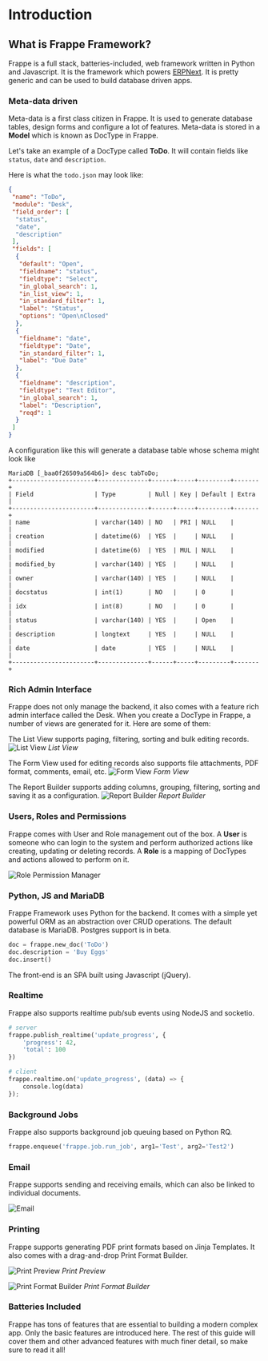 <!-- base_template: frappe_io/www/frappe/frappe_base.html -->
# Introduction

## What is Frappe Framework?

Frappe is a full stack, batteries-included, web framework written in Python and Javascript.
It is the framework which powers [ERPNext](https://erpnext.com).
It is pretty generic and can be used to build database driven apps.

### Meta-data driven

Meta-data is a first class citizen in Frappe. It is used to generate database tables,
design forms and configure a lot of features. Meta-data is stored in a **Model**
which is known as DocType in Frappe.

Let's take an example of a DocType called **ToDo**. It will contain fields like `status`, `date` and `description`.

Here is what the `todo.json` may look like:

```json
{
 "name": "ToDo",
 "module": "Desk",
 "field_order": [
  "status",
  "date",
  "description"
 ],
 "fields": [
  {
   "default": "Open",
   "fieldname": "status",
   "fieldtype": "Select",
   "in_global_search": 1,
   "in_list_view": 1,
   "in_standard_filter": 1,
   "label": "Status",
   "options": "Open\nClosed"
  },
  {
   "fieldname": "date",
   "fieldtype": "Date",
   "in_standard_filter": 1,
   "label": "Due Date"
  },
  {
   "fieldname": "description",
   "fieldtype": "Text Editor",
   "in_global_search": 1,
   "label": "Description",
   "reqd": 1
  }
 ]
}
```

A configuration like this will generate a database table whose schema might look like

```mariadb
MariaDB [_baa0f26509a564b6]> desc tabToDo;
+-----------------------+--------------+------+-----+---------+-------+
| Field                 | Type         | Null | Key | Default | Extra |
+-----------------------+--------------+------+-----+---------+-------+
| name                  | varchar(140) | NO   | PRI | NULL    |       |
| creation              | datetime(6)  | YES  |     | NULL    |       |
| modified              | datetime(6)  | YES  | MUL | NULL    |       |
| modified_by           | varchar(140) | YES  |     | NULL    |       |
| owner                 | varchar(140) | YES  |     | NULL    |       |
| docstatus             | int(1)       | NO   |     | 0       |       |
| idx                   | int(8)       | NO   |     | 0       |       |
| status                | varchar(140) | YES  |     | Open    |       |
| description           | longtext     | YES  |     | NULL    |       |
| date                  | date         | YES  |     | NULL    |       |
+-----------------------+--------------+------+-----+---------+-------+
```

### Rich Admin Interface
Frappe does not only manage the backend, it also comes with a feature rich admin interface called the Desk.
When you create a DocType in Frappe, a number of views are generated for it. Here are some of them:

The List View supports paging, filtering, sorting and bulk editing records.
![List View](/docs/assets/img/list-view.png)
*List View*

The Form View used for editing records also supports file attachments, PDF format, comments, email, etc.
![Form View](/docs/assets/img/form-view.png)
*Form View*

The Report Builder supports adding columns, grouping, filtering, sorting and saving it as a configuration.
![Report Builder](/docs/assets/img/report-builder.png)
*Report Builder*

### Users, Roles and Permissions

Frappe comes with User and Role management out of the box. A **User** is someone who can
login to the system and perform authorized actions like creating, updating or deleting records.
A **Role** is a mapping of DocTypes and actions allowed to perform on it.

![Role Permission Manager](/docs/assets/img/permission-manager.png)

### Python, JS and MariaDB

Frappe Framework uses Python for the backend. It comes with a simple yet powerful
ORM as an abstraction over CRUD operations. The default database is MariaDB. Postgres support is in beta.

```py
doc = frappe.new_doc('ToDo')
doc.description = 'Buy Eggs'
doc.insert()
```

The front-end is an SPA built using Javascript (jQuery).

### Realtime

Frappe also supports realtime pub/sub events using NodeJS and socketio.

```py
# server
frappe.publish_realtime('update_progress', {
	'progress': 42,
	'total': 100
})

# client
frappe.realtime.on('update_progress', (data) => {
	console.log(data)
});
```

### Background Jobs

Frappe also supports background job queuing based on Python RQ.

```py
frappe.enqueue('frappe.job.run_job', arg1='Test', arg2='Test2')
```

### Email

Frappe supports sending and receiving emails, which can also be linked to individual documents.

![Email](/docs/assets/img/email.png)

### Printing

Frappe supports generating PDF print formats based on Jinja Templates.
It also comes with a drag-and-drop Print Format Builder.

![Print Preview](/docs/assets/img/print-view.png)
*Print Preview*

![Print Format Builder](/docs/assets/img/print-format-builder.png)
*Print Format Builder*

### Batteries Included

Frappe has tons of features that are essential to building a modern complex app.
Only the basic features are introduced here. The rest of this guide will cover
them and other advanced features with much finer detail, so make sure to read it all!

